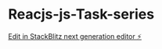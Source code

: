 # Reacjs-js-Task-series

[Edit in StackBlitz next generation editor ⚡️](https://stackblitz.com/~/github.com/Goutam-gurjar/Reacjs-js-Task-series)